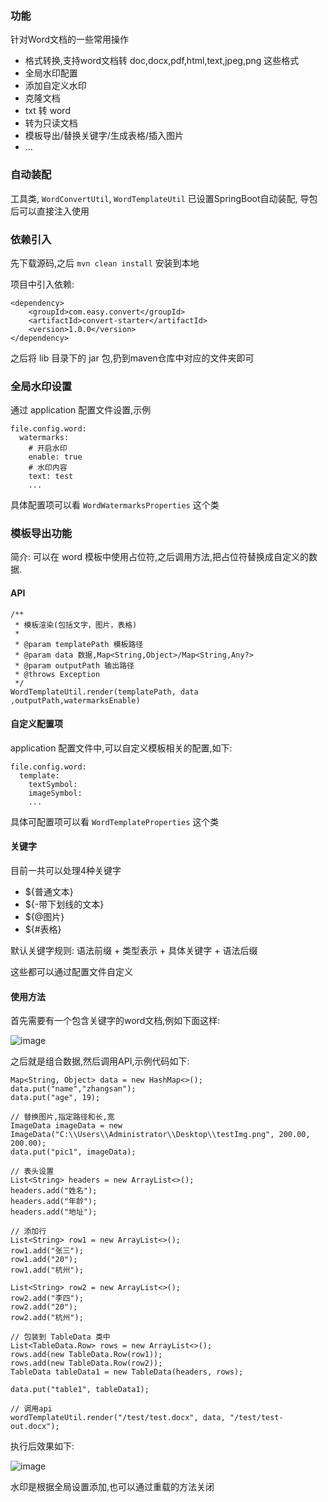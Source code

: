 ### 功能
针对Word文档的一些常用操作
+ 格式转换,支持word文档转 doc,docx,pdf,html,text,jpeg,png 这些格式
+ 全局水印配置
+ 添加自定义水印
+ 克隆文档
+ txt 转 word
+ 转为只读文档
+ 模板导出/替换关键字/生成表格/插入图片
+ ...

### 自动装配
工具类, `WordConvertUtil`, `WordTemplateUtil` 已设置SpringBoot自动装配, 导包后可以直接注入使用   
  
### 依赖引入
先下载源码,之后 `mvn clean install` 安装到本地  
  
项目中引入依赖:  
```
<dependency>
    <groupId>com.easy.convert</groupId>
    <artifactId>convert-starter</artifactId>
    <version>1.0.0</version>
</dependency>
```
  
之后将 lib 目录下的 jar 包,扔到maven仓库中对应的文件夹即可    
  
### 全局水印设置
通过 application 配置文件设置,示例
```
file.config.word:
  watermarks:
    # 开启水印
    enable: true
    # 水印内容
    text: test
    ...
```
  
具体配置项可以看 `WordWatermarksProperties` 这个类  
  
### 模板导出功能
简介: 可以在 word 模板中使用占位符,之后调用方法,把占位符替换成自定义的数据.  
  
#### API 
```
/**
 * 模板渲染(包括文字，图片，表格)
 *
 * @param templatePath 模板路径
 * @param data 数据,Map<String,Object>/Map<String,Any?>
 * @param outputPath 输出路径
 * @throws Exception
 */
WordTemplateUtil.render(templatePath, data ,outputPath,watermarksEnable)
```

#### 自定义配置项
application 配置文件中,可以自定义模板相关的配置,如下:  

```
file.config.word:
  template:
    textSymbol:
    imageSymbol: 
    ...
```
  
具体可配置项可以看 `WordTemplateProperties` 这个类  
  
#### 关键字
目前一共可以处理4种关键字   
+ ${普通文本}
+ ${-带下划线的文本}
+ ${@图片}
+ ${#表格}

默认关键字规则: 语法前缀 + 类型表示 + 具体关键字 + 语法后缀   
   
这些都可以通过配置文件自定义    
  
#### 使用方法
首先需要有一个包含关键字的word文档,例如下面这样:   

![image](http://r.photo.store.qq.com/psc?/V10eEnSd0OPhSW/TmEUgtj9EK6.7V8ajmQrEHTDdHO68PWx5In.MRup0VhgwVAVLdPl2vwbkDbFXT*nBGjLnNHUrWFDPCo1.SWoiAJWHxvz2Ifca5NX5PHOFL0!/r)  

之后就是组合数据,然后调用API,示例代码如下:   
```
Map<String, Object> data = new HashMap<>();
data.put("name","zhangsan");
data.put("age", 19);

// 替换图片,指定路径和长,宽
ImageData imageData = new ImageData("C:\\Users\\Administrator\\Desktop\\testImg.png", 200.00, 200.00);
data.put("pic1", imageData);

// 表头设置
List<String> headers = new ArrayList<>();
headers.add("姓名");
headers.add("年龄");
headers.add("地址");

// 添加行
List<String> row1 = new ArrayList<>();
row1.add("张三");
row1.add("20");
row1.add("杭州");

List<String> row2 = new ArrayList<>();
row2.add("李四");
row2.add("20");
row2.add("杭州");

// 包装到 TableData 类中
List<TableData.Row> rows = new ArrayList<>();
rows.add(new TableData.Row(row1));
rows.add(new TableData.Row(row2));
TableData tableData1 = new TableData(headers, rows);

data.put("table1", tableData1);

// 调用api
wordTemplateUtil.render("/test/test.docx", data, "/test/test-out.docx");
```
  
执行后效果如下:  
  
![image](http://r.photo.store.qq.com/psc?/V10eEnSd0OPhSW/TmEUgtj9EK6.7V8ajmQrEFweXvHeLrSYWQe2XEHsRj690pQQCeAeYqRgiiExY6dnH2SxsLYAKZyI2FzOteLKL2HGUGoIM8HSBdyt4Zll.mE!/r)  
  
水印是根据全局设置添加,也可以通过重载的方法关闭   
  
